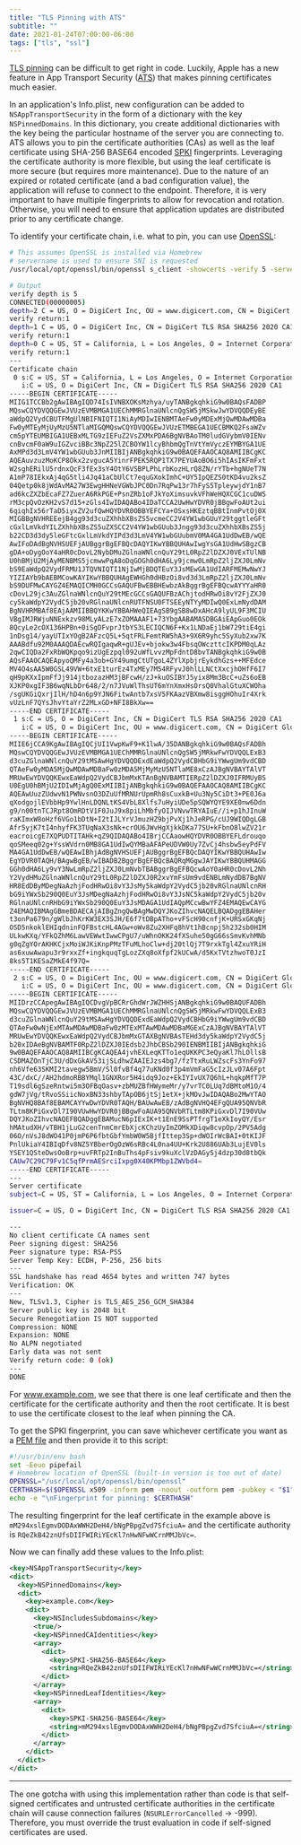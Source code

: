 ```yaml
---
title: "TLS Pinning with ATS"
subtitle: ""
date: 2021-01-24T07:00:00-06:00
tags: ["tls", "ssl"]
---
```


[TLS pinning](https://owasp.org/www-community/controls/Certificate_and_Public_Key_Pinning) can be difficult to get right in code. Luckily, Apple has a new feature in App Transport Security ([ATS](https://developer.apple.com/documentation/bundleresources/information_property_list/nsapptransportsecurity?language=objc)) that makes pinning certificates much easier.

In an application's Info.plist, new configuration can be added to `NSAppTransportSecurity` in the form of a dictionary with the key `NSPinnedDomains`. In this dictionary, you create additional dictionaries with the key being the particular hostname of the server you are connecting to. ATS allows you to pin the certificate authorities (CAs) as well as the leaf certificate using SHA-256 BASE64 encoded [SPKI](https://en.wikipedia.org/wiki/Simple_public-key_infrastructure) fingerprints. Leveraging the certificate authority is more flexible, but using the leaf certificate is more secure (but requires more maintenance). Due to the nature of an expired or rotated certificate (and a bad configuration value), the application will refuse to connect to the endpoint. Therefore, it is very important to have multiple fingerprints to allow for revocation and rotation. Otherwise, you will need to ensure that application updates are distributed prior to any certificate change.

To identify your certificate chain, i.e. what to pin, you can use [OpenSSL](https://www.openssl.org/):

```bash
# This assumes OpenSSL is installed via Homebrew
# servername is used to ensure SNI is requested
/usr/local/opt/openssl/bin/openssl s_client -showcerts -verify 5 -servername www.example.com -connect www.example.com:443 < /dev/null

# Output
verify depth is 5
CONNECTED(00000005)
depth=2 C = US, O = DigiCert Inc, OU = www.digicert.com, CN = DigiCert Global Root CA
verify return:1
depth=1 C = US, O = DigiCert Inc, CN = DigiCert TLS RSA SHA256 2020 CA1
verify return:1
depth=0 C = US, ST = California, L = Los Angeles, O = Internet Corporation for Assigned Names and Numbers, CN = www.example.org
verify return:1
---
Certificate chain
 0 s:C = US, ST = California, L = Los Angeles, O = Internet Corporation for Assigned Names and Numbers, CN = www.example.org
   i:C = US, O = DigiCert Inc, CN = DigiCert TLS RSA SHA256 2020 CA1
-----BEGIN CERTIFICATE-----
MIIG1TCCBb2gAwIBAgIQD74IsIVNBXOKsMzhya/uyTANBgkqhkiG9w0BAQsFADBP
MQswCQYDVQQGEwJVUzEVMBMGA1UEChMMRGlnaUNlcnQgSW5jMSkwJwYDVQQDEyBE
aWdpQ2VydCBUTFMgUlNBIFNIQTI1NiAyMDIwIENBMTAeFw0yMDExMjQwMDAwMDBa
Fw0yMTEyMjUyMzU5NTlaMIGQMQswCQYDVQQGEwJVUzETMBEGA1UECBMKQ2FsaWZv
cm5pYTEUMBIGA1UEBxMLTG9zIEFuZ2VsZXMxPDA6BgNVBAoTM0ludGVybmV0IENv
cnBvcmF0aW9uIGZvciBBc3NpZ25lZCBOYW1lcyBhbmQgTnVtYmVyczEYMBYGA1UE
AxMPd3d3LmV4YW1wbGUub3JnMIIBIjANBgkqhkiG9w0BAQEFAAOCAQ8AMIIBCgKC
AQEAuvzuzMoKCP8Okx2zvgucA5YinrFPEK5RQP1TX7PEYUAoBO6i5hIAsIKFmFxt
W2sghERilU5rdnxQcF3fEx3sY4OtY6VSBPLPhLrbKozHLrQ8ZN/rYTb+hgNUeT7N
A1mP78IEkxAj4qG5tli4Jq41aCbUlCt7equGXokImhC+UY5IpQEZS0tKD4vu2ksZ
04Qetp0k8jWdAvMA27W3EwgHHNeVGWbJPC0Dn7RqPw13r7hFyS5TpleywjdY1nB7
ad6kcZXZbEcaFZ7ZuerA6RkPGE+PsnZRb1oFJkYoXimsuvkVFhWeHQXCGC1cuDWS
rM3cpQvOzKH2vS7d15+zGls4IwIDAQABo4IDaTCCA2UwHwYDVR0jBBgwFoAUt2ui
6qiqhIx56rTaD5iyxZV2ufQwHQYDVR0OBBYEFCYa+OSxsHKEztqBBtInmPvtOj0X
MIGBBgNVHREEejB4gg93d3cuZXhhbXBsZS5vcmeCC2V4YW1wbGUuY29tggtleGFt
cGxlLmVkdYILZXhhbXBsZS5uZXSCC2V4YW1wbGUub3Jngg93d3cuZXhhbXBsZS5j
b22CD3d3dy5leGFtcGxlLmVkdYIPd3d3LmV4YW1wbGUubmV0MA4GA1UdDwEB/wQE
AwIFoDAdBgNVHSUEFjAUBggrBgEFBQcDAQYIKwYBBQUHAwIwgYsGA1UdHwSBgzCB
gDA+oDygOoY4aHR0cDovL2NybDMuZGlnaWNlcnQuY29tL0RpZ2lDZXJ0VExTUlNB
U0hBMjU2MjAyMENBMS5jcmwwPqA8oDqGOGh0dHA6Ly9jcmw0LmRpZ2ljZXJ0LmNv
bS9EaWdpQ2VydFRMU1JTQVNIQTI1NjIwMjBDQTEuY3JsMEwGA1UdIARFMEMwNwYJ
YIZIAYb9bAEBMCowKAYIKwYBBQUHAgEWHGh0dHBzOi8vd3d3LmRpZ2ljZXJ0LmNv
bS9DUFMwCAYGZ4EMAQICMH0GCCsGAQUFBwEBBHEwbzAkBggrBgEFBQcwAYYYaHR0
cDovL29jc3AuZGlnaWNlcnQuY29tMEcGCCsGAQUFBzAChjtodHRwOi8vY2FjZXJ0
cy5kaWdpY2VydC5jb20vRGlnaUNlcnRUTFNSU0FTSEEyNTYyMDIwQ0ExLmNydDAM
BgNVHRMBAf8EAjAAMIIBBQYKKwYBBAHWeQIEAgSB9gSB8wDxAHcA9lyUL9F3MCIU
VBgIMJRWjuNNExkzv98MLyALzE7xZOMAAAF1+73YbgAABAMASDBGAiEApGuo0EOk
8QcyLe2cOX136HPBn+0iSgDFvprJtbYS3LECIQCN6F+Kx1LNDaEj1bW729tiE4gi
1nDsg14/yayUTIxYOgB2AFzcQ5L+5qtFRLFemtRW5hA3+9X6R9yhc5SyXub2xw7K
AAABdfu92M0AAAQDAEcwRQIgaqwR+gUJEv+bjokw3w4FbsqOWczttcIKPDM0qLAz
2qwCIQDa2FxRbWQKpqo9izUgEzpql092uWfLvvzMpFdntD8bvTANBgkqhkiG9w0B
AQsFAAOCAQEApyoQMFy4a3ob+GY49umgCtUTgoL4ZYlXpbjrEykdhGzs++MFEdce
MV4O4sAA5W0GSL49VW+6txE1turEz4TxMEy7M54RFyvJ0hlLLNCtXxcjhOHfF6I7
qH9pKXxIpmFfJj914jtbozazHM3jBFcwH/zJ+kuOSIBYJ5yix8Mm3BcC+uZs6oEB
XJKP0xgIF3B6wqNLbDr648/2/n7JVuWlThsUT6mYnXmxHsOrsQ0VhalGtuXCWOha
/sgUKGiQxrjIlH/hD4n6p9YJN6FitwAntb7xsV5FKAazVBXmw8isggHOhuIr4Xrk
vUzLnF7QYsJhvYtaYrZ2MLxGD+NFI8BkXw==
-----END CERTIFICATE-----
 1 s:C = US, O = DigiCert Inc, CN = DigiCert TLS RSA SHA256 2020 CA1
   i:C = US, O = DigiCert Inc, OU = www.digicert.com, CN = DigiCert Global Root CA
-----BEGIN CERTIFICATE-----
MIIE6jCCA9KgAwIBAgIQCjUI1VwpKwF9+K1lwA/35DANBgkqhkiG9w0BAQsFADBh
MQswCQYDVQQGEwJVUzEVMBMGA1UEChMMRGlnaUNlcnQgSW5jMRkwFwYDVQQLExB3
d3cuZGlnaWNlcnQuY29tMSAwHgYDVQQDExdEaWdpQ2VydCBHbG9iYWwgUm9vdCBD
QTAeFw0yMDA5MjQwMDAwMDBaFw0zMDA5MjMyMzU5NTlaME8xCzAJBgNVBAYTAlVT
MRUwEwYDVQQKEwxEaWdpQ2VydCBJbmMxKTAnBgNVBAMTIERpZ2lDZXJ0IFRMUyBS
U0EgU0hBMjU2IDIwMjAgQ0ExMIIBIjANBgkqhkiG9w0BAQEFAAOCAQ8AMIIBCgKC
AQEAwUuzZUdwvN1PWNvsnO3DZuUfMRNUrUpmRh8sCuxkB+Uu3Ny5CiDt3+PE0J6a
qXodgojlEVbbHp9YwlHnLDQNLtKS4VbL8Xlfs7uHyiUDe5pSQWYQYE9XE0nw6Ddn
g9/n00tnTCJRpt8OmRDtV1F0JuJ9x8piLhMbfyOIJVNvwTRYAIuE//i+p1hJInuW
raKImxW8oHzf6VGo1bDtN+I2tIJLYrVJmuzHZ9bjPvXj1hJeRPG/cUJ9WIQDgLGB
Afr5yjK7tI4nhyfFK3TUqNaX3sNk+crOU6JWvHgXjkkDKa77SU+kFbnO8lwZV21r
eacroicgE7XQPUDTITAHk+qZ9QIDAQABo4IBrjCCAaowHQYDVR0OBBYEFLdrouqo
qoSMeeq02g+YssWVdrn0MB8GA1UdIwQYMBaAFAPeUDVW0Uy7ZvCj4hsbw5eyPdFV
MA4GA1UdDwEB/wQEAwIBhjAdBgNVHSUEFjAUBggrBgEFBQcDAQYIKwYBBQUHAwIw
EgYDVR0TAQH/BAgwBgEB/wIBADB2BggrBgEFBQcBAQRqMGgwJAYIKwYBBQUHMAGG
GGh0dHA6Ly9vY3NwLmRpZ2ljZXJ0LmNvbTBABggrBgEFBQcwAoY0aHR0cDovL2Nh
Y2VydHMuZGlnaWNlcnQuY29tL0RpZ2lDZXJ0R2xvYmFsUm9vdENBLmNydDB7BgNV
HR8EdDByMDegNaAzhjFodHRwOi8vY3JsMy5kaWdpY2VydC5jb20vRGlnaUNlcnRH
bG9iYWxSb290Q0EuY3JsMDegNaAzhjFodHRwOi8vY3JsNC5kaWdpY2VydC5jb20v
RGlnaUNlcnRHbG9iYWxSb290Q0EuY3JsMDAGA1UdIAQpMCcwBwYFZ4EMAQEwCAYG
Z4EMAQIBMAgGBmeBDAECAjAIBgZngQwBAgMwDQYJKoZIhvcNAQELBQADggEBAHer
t3onPa679n/gWlbJhKrKW3EX3SJH/E6f7tDBpATho+vFScH90cnfjK+URSxGKqNj
OSD5nkoklEHIqdninFQFBstcHL4AGw+oWv8Zu2XHFq8hVt1hBcnpj5h232sb0HIM
ULkwKXq/YFkQZhM6LawVEWwtIwwCPgU7/uWhnOKK24fXSuhe50gG66sSmvKvhMNb
g0qZgYOrAKHKCjxMoiWJKiKnpPMzTFuMLhoClw+dj20tlQj7T9rxkTgl4ZxuYRiH
as6xuwAwapu3r9rxxZf+ingkquqTgLozZXq8oXfpf2kUCwA/d5KxTVtzhwoT0JzI
8ks5T1KESaZMkE4f97Q=
-----END CERTIFICATE-----
 2 s:C = US, O = DigiCert Inc, OU = www.digicert.com, CN = DigiCert Global Root CA
   i:C = US, O = DigiCert Inc, OU = www.digicert.com, CN = DigiCert Global Root CA
-----BEGIN CERTIFICATE-----
MIIDrzCCApegAwIBAgIQCDvgVpBCRrGhdWrJWZHHSjANBgkqhkiG9w0BAQUFADBh
MQswCQYDVQQGEwJVUzEVMBMGA1UEChMMRGlnaUNlcnQgSW5jMRkwFwYDVQQLExB3
d3cuZGlnaWNlcnQuY29tMSAwHgYDVQQDExdEaWdpQ2VydCBHbG9iYWwgUm9vdCBD
QTAeFw0wNjExMTAwMDAwMDBaFw0zMTExMTAwMDAwMDBaMGExCzAJBgNVBAYTAlVT
MRUwEwYDVQQKEwxEaWdpQ2VydCBJbmMxGTAXBgNVBAsTEHd3dy5kaWdpY2VydC5j
b20xIDAeBgNVBAMTF0RpZ2lDZXJ0IEdsb2JhbCBSb290IENBMIIBIjANBgkqhkiG
9w0BAQEFAAOCAQ8AMIIBCgKCAQEA4jvhEXLeqKTTo1eqUKKPC3eQyaKl7hLOllsB
CSDMAZOnTjC3U/dDxGkAV53ijSLdhwZAAIEJzs4bg7/fzTtxRuLWZscFs3YnFo97
nh6Vfe63SKMI2tavegw5BmV/Sl0fvBf4q77uKNd0f3p4mVmFaG5cIzJLv07A6Fpt
43C/dxC//AH2hdmoRBBYMql1GNXRor5H4idq9Joz+EkIYIvUX7Q6hL+hqkpMfT7P
T19sdl6gSzeRntwi5m3OFBqOasv+zbMUZBfHWymeMr/y7vrTC0LUq7dBMtoM1O/4
gdW7jVg/tRvoSSiicNoxBN33shbyTApOB6jtSj1etX+jkMOvJwIDAQABo2MwYTAO
BgNVHQ8BAf8EBAMCAYYwDwYDVR0TAQH/BAUwAwEB/zAdBgNVHQ4EFgQUA95QNVbR
TLtm8KPiGxvDl7I90VUwHwYDVR0jBBgwFoAUA95QNVbRTLtm8KPiGxvDl7I90VUw
DQYJKoZIhvcNAQEFBQADggEBAMucN6pIExIK+t1EnE9SsPTfrgT1eXkIoyQY/Esr
hMAtudXH/vTBH1jLuG2cenTnmCmrEbXjcKChzUyImZOMkXDiqw8cvpOp/2PV5Adg
06O/nVsJ8dWO41P0jmP6P6fbtGbfYmbW0W5BjfIttep3Sp+dWOIrWcBAI+0tKIJF
PnlUkiaY4IBIqDfv8NZ5YBberOgOzW6sRBc4L0na4UU+Krk2U886UAb3LujEV0ls
YSEY1QSteDwsOoBrp+uvFRTp2InBuThs4pFsiv9kuXclVzDAGySj4dzp30d8tbQk
CAUw7C29C79Fv1C5qfPrmAESrciIxpg0X40KPMbp1ZWVbd4=
-----END CERTIFICATE-----
---
Server certificate
subject=C = US, ST = California, L = Los Angeles, O = Internet Corporation for Assigned Names and Numbers, CN = www.example.org

issuer=C = US, O = DigiCert Inc, CN = DigiCert TLS RSA SHA256 2020 CA1

---
No client certificate CA names sent
Peer signing digest: SHA256
Peer signature type: RSA-PSS
Server Temp Key: ECDH, P-256, 256 bits
---
SSL handshake has read 4654 bytes and written 747 bytes
Verification: OK
---
New, TLSv1.3, Cipher is TLS_AES_256_GCM_SHA384
Server public key is 2048 bit
Secure Renegotiation IS NOT supported
Compression: NONE
Expansion: NONE
No ALPN negotiated
Early data was not sent
Verify return code: 0 (ok)
---
DONE
```

For www.example.com, we see that there is one leaf certificate and then the certificate for the certificate authority and then the root certificate. It is best to use the certificate closest to the leaf when pinning the CA.

To get the SPKI fingerprint, you can save whichever certificate you want as a [PEM file](https://en.wikipedia.org/wiki/Privacy-Enhanced_Mail) and then provide it to this script:

```bash
#!/usr/bin/env bash
set -Eeuo pipefail
# Homebrew location of OpenSSL (built-in version is too out of date)
OPENSSL="/usr/local/opt/openssl/bin/openssl"
CERTHASH=$($OPENSSL x509 -inform pem -noout -outform pem -pubkey < "$1" | $OPENSSL pkey -pubin -inform pem -outform der | $OPENSSL dgst -sha256 -binary | $OPENSSL enc -base64)
echo -e "\nFingerprint for pinning: $CERTHASH"
```

The resulting fingerprint for the leaf certificate in the example above is `mM294xslEgmvDODAxWWH2DeH4/bNgPBpgZvd7SfciuA=` and the certificate authority is `RQeZkB42znUfsDIIFWIRiYEcKl7nHwNFwWCrnMMJbVc=`.

Now we can finally add these values to the Info.plist:

```xml
<key>NSAppTransportSecurity</key>
<dict>
  <key>NSPinnedDomains</key>
  <dict>
    <key>example.com</key>
    <dict>
      <key>NSIncludesSubdomains</key>
      <true/>
      <key>NSPinnedCAIdentities</key>
      <array>
        <dict>
          <key>SPKI-SHA256-BASE64</key>
          <string>RQeZkB42znUfsDIIFWIRiYEcKl7nHwNFwWCrnMMJbVc=</string>
        </dict>
      </array>
      <key>NSPinnedLeafIdentities</key>
      <array>
        <dict>
          <key>SPKI-SHA256-BASE64</key>
          <string>mM294xslEgmvDODAxWWH2DeH4/bNgPBpgZvd7SfciuA=</string>
        </dict>
      </array>
    </dict>
  </dict>
</dict>
```

---

The one gotcha with using this implementation rather than code is that self-signed certificates and untrusted certificate authorities in the certificate chain will cause connection failures (`NSURLErrorCancelled` -> -999). Therefore, you must override the trust evaluation in code if self-signed certificates are used.
